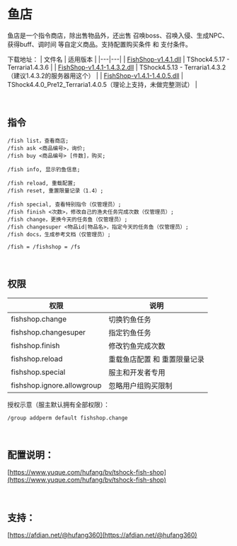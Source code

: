 # 鱼店

鱼店是一个指令商店，除出售物品外，还出售 召唤boss、召唤入侵、生成NPC、获得buff、调时间 等自定义商品。支持配置购买条件 和 支付条件。

下载地址：
| 文件名  | 适用版本  |
|---|---|
| [FishShop-v1.4.1.dll](https://gitee.com/hufang360/TShockFishShop/attach_files/1077291/download/FishShop_v1.4.1.dll)  | TShock4.5.17 - Terraria1.4.3.6  |
| [FishShop-v1.4.1-1.4.3.2.dll](https://gitee.com/hufang360/TShockFishShop/attach_files/1077297/download/FishShop_v1.4.1_1.4.3.2.dll)  | TShock4.5.13 - Terraria1.4.3.2（建议1.4.3.2的服务器用这个）  |
| [FishShop-v1.4.1-1.4.0.5.dll](https://gitee.com/hufang360/TShockFishShop/attach_files/1077296/download/FishShop_v1.4.1_1.4.0.5.dll)  | TShock4.4.0_Pre12_Terraria1.4.0.5（理论上支持，未做完整测试）  |


<br>

## 指令

```
/fish list，查看商店;
/fish ask <商品编号>，询价;
/fish buy <商品编号> [件数]，购买;

/fish info, 显示钓鱼信息;

/fish reload, 重载配置;
/fish reset, 重置限量记录（1.4）;

/fish special, 查看特别指令（仅管理员）;
/fish finish <次数>，修改自己的渔夫任务完成次数（仅管理员）;
/fish change，更换今天的任务鱼（仅管理员）;
/fish changesuper <物品id|物品名>，指定今天的任务鱼（仅管理员）;
/fish docs，生成参考文档（仅管理员）;

/fish = /fishshop = /fs
```

<br>

## 权限

| 权限 | 说明 |
|---|---|
| fishshop.change | 切换钓鱼任务 |
| fishshop.changesuper | 指定钓鱼任务 |
| fishshop.finish  | 修改钓鱼完成次数 |
| fishshop.reload  | 重载鱼店配置 和 重置限量记录 |
| fishshop.special  | 服主和开发者专用 |
| fishshop.ignore.allowgroup  | 忽略用户组购买限制 |

授权示意（服主默认拥有全部权限）：
```shell
/group addperm default fishshop.change
```

<br>

## 配置说明：

[https://www.yuque.com/hufang/bv/tshock-fish-shop](https://www.yuque.com/hufang/bv/tshock-fish-shop)

<br>

## 支持：
[https://afdian.net/@hufang360](https://afdian.net/@hufang360)
